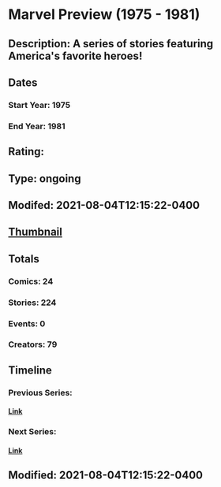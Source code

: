 # Marvel Preview (1975 - 1981)
## Description: A series of stories featuring America's favorite heroes!
## Dates
### Start Year: 1975
### End Year: 1981
## Rating: 
## Type: ongoing
## Modifed: 2021-08-04T12:15:22-0400
## [Thumbnail](http://i.annihil.us/u/prod/marvel/i/mg/e/30/610abce221edb.jpg)
## Totals
### Comics: 24
### Stories: 224
### Events: 0
### Creators: 79
## Timeline
### Previous Series: 
#### [Link]()
### Next Series: 
#### [Link]()
## Modified: 2021-08-04T12:15:22-0400
